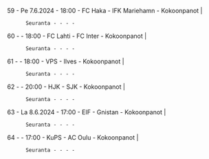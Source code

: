 59 - Pe 7.6.2024 - 18:00 - FC Haka - IFK Mariehamn - Kokoonpanot |
        
        
          Seuranta - - - -
60 -  - 18:00 - FC Lahti - FC Inter - Kokoonpanot |
        
        
          Seuranta - - - -
61 -  - 18:00 - VPS - Ilves - Kokoonpanot |
        
        
          Seuranta - - - -
62 -  - 20:00 - HJK - SJK - Kokoonpanot |
        
        
          Seuranta - - - -
63 - La 8.6.2024 - 17:00 - EIF - Gnistan - Kokoonpanot |
        
        
          Seuranta - - - -
64 -  - 17:00 - KuPS - AC Oulu - Kokoonpanot |
        
        
          Seuranta - - - -
